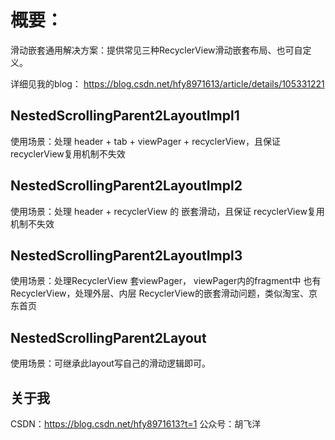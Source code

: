 
# 概要：

滑动嵌套通用解决方案：提供常见三种RecyclerView滑动嵌套布局、也可自定义。

详细见我的blog：
https://blog.csdn.net/hfy8971613/article/details/105331221

## NestedScrollingParent2LayoutImpl1
使用场景：处理 header + tab + viewPager + recyclerView，且保证 recyclerView复用机制不失效

## NestedScrollingParent2LayoutImpl2
使用场景：处理 header + recyclerView 的 嵌套滑动，且保证 recyclerView复用机制不失效

## NestedScrollingParent2LayoutImpl3
使用场景：处理RecyclerView 套viewPager， viewPager内的fragment中 也有RecyclerView，处理外层、内层 RecyclerView的嵌套滑动问题，类似淘宝、京东首页

## NestedScrollingParent2Layout
使用场景：可继承此layout写自己的滑动逻辑即可。


## 关于我
CSDN：https://blog.csdn.net/hfy8971613?t=1
公众号：胡飞洋
